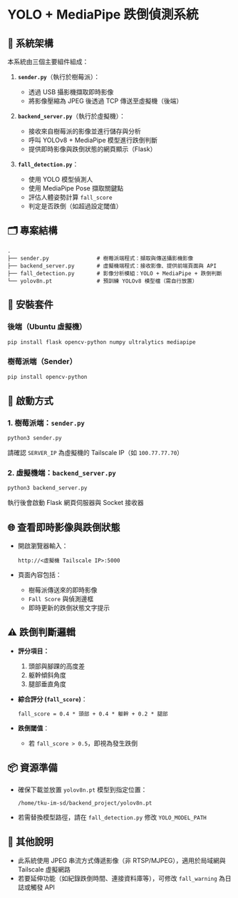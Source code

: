 
#  YOLO + MediaPipe 跌倒偵測系統

## 🧩 系統架構

本系統由三個主要組件組成：

1. **`sender.py`**（執行於樹莓派）：
   - 透過 USB 攝影機擷取即時影像
   - 將影像壓縮為 JPEG 後透過 TCP 傳送至虛擬機（後端）

2. **`backend_server.py`**（執行於虛擬機）：
   - 接收來自樹莓派的影像並進行儲存與分析
   - 呼叫 YOLOv8 + MediaPipe 模型進行跌倒判斷
   - 提供即時影像與跌倒狀態的網頁顯示（Flask）

3. **`fall_detection.py`**：
   - 使用 YOLO 模型偵測人
   - 使用 MediaPipe Pose 擷取關鍵點
   - 評估人體姿勢計算 `fall_score`
   - 判定是否跌倒（如超過設定閾值）

## 🗂️ 專案結構

```
.
├── sender.py               # 樹莓派端程式：擷取與傳送攝影機影像
├── backend_server.py       # 虛擬機端程式：接收影像、提供前端頁面與 API
├── fall_detection.py       # 影像分析模組：YOLO + MediaPipe + 跌倒判斷
└── yolov8n.pt              # 預訓練 YOLOv8 模型檔（需自行放置）
```

## 🔧 安裝套件

### 後端（Ubuntu 虛擬機）

```bash
pip install flask opencv-python numpy ultralytics mediapipe
```

### 樹莓派端（Sender）

```bash
pip install opencv-python
```

## 🚀 啟動方式

### 1. 樹莓派端：`sender.py`

```bash
python3 sender.py
```

請確認 `SERVER_IP` 為虛擬機的 Tailscale IP（如 `100.77.77.70`）

### 2. 虛擬機端：`backend_server.py`

```bash
python3 backend_server.py
```

執行後會啟動 Flask 網頁伺服器與 Socket 接收器

## 🌐 查看即時影像與跌倒狀態

- 開啟瀏覽器輸入：
  
  ```
  http://<虛擬機 Tailscale IP>:5000
  ```

- 頁面內容包括：
  - 樹莓派傳送來的即時影像
  - `Fall Score` 與偵測邊框
  - 即時更新的跌倒狀態文字提示

## ⚠️ 跌倒判斷邏輯

- **評分項目：**
  1. 頭部與腳踝的高度差
  2. 躯幹傾斜角度
  3. 腿部垂直角度

- **綜合評分 (`fall_score`)**：
  ```text
  fall_score = 0.4 * 頭部 + 0.4 * 躯幹 + 0.2 * 腿部
  ```

- **跌倒閾值**：
  - 若 `fall_score > 0.5`，即視為發生跌倒

## 📦 資源準備

- 確保下載並放置 `yolov8n.pt` 模型到指定位置：
  ```
  /home/tku-im-sd/backend_project/yolov8n.pt
  ```
- 若需替換模型路徑，請在 `fall_detection.py` 修改 `YOLO_MODEL_PATH`

## 📌 其他說明

- 此系統使用 JPEG 串流方式傳遞影像（非 RTSP/MJPEG），適用於局域網與 Tailscale 虛擬網路
- 若要延伸功能（如紀錄跌倒時間、連接資料庫等），可修改 `fall_warning` 為日誌或觸發 API
